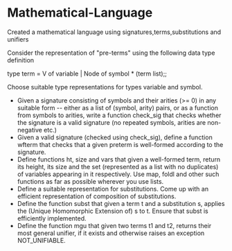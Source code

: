 # Mathematical-Language
Created a mathematical language using signatures,terms,substitutions and unifiers

Consider the representation of "pre-terms" using the following data type definition

type term = V of variable | Node of symbol * (term list);;

Choose suitable type representations for types variable and symbol.


* Given a signature consisting of symbols and their arities (>= 0) in any suitable form -- either as a list of (symbol, arity) pairs, or as a function from symbols to arities, write a function check_sig that checks whether the signature is a valid signature (no repeated symbols, arities are non-negative etc.)
* Given a valid signature (checked using check_sig), define a function wfterm that checks that a given preterm is well-formed according to the signature.
* Define functions ht, size and vars that given a well-formed term, return its height, its size and the set (represented as a list with no duplicates) of variables appearing in it respectively.  Use map, foldl and other such functions as far as possible wherever you use lists.  
* Define a suitable representation for substitutions.  Come up with an efficient representation of composition of substitutions. 
* Define the function subst that given a term t and a substitution s, applies the (Unique Homomorphic Extension of) s to t.  Ensure that subst is efficiently implemented. 
* Define the function mgu that given two terms t1 and t2, returns their most general unifier, if it exists and otherwise raises an exception NOT_UNIFIABLE.
